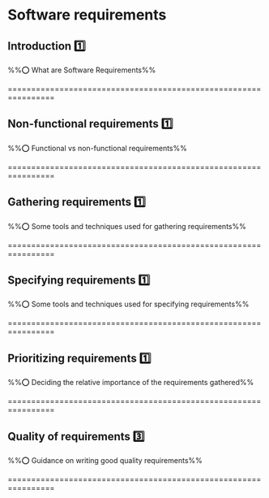 <link rel="stylesheet" href="{{baseUrl}}/book/css/textbook.css">

<div class="website-content">

# Software requirements


## Introduction :one:

%%:o: What are Software Requirements%%

<panel type="seamless" alt="definition">
  <span slot="header"> ================================================================
  </span>
  <include src="introduction/index.md#main" />
</panel>

<!-- ------------------------------------------------------------------------------------------------- -->

## Non-functional requirements :one:

%%:o: Functional vs non-functional requirements%%

<panel type="seamless" alt="non-functional">
  <span slot="header"> ================================================================
  </span>
  <include src="non-functional/index.md#main" />
</panel>

<!-- ------------------------------------------------------------------------------------------------- -->

## Gathering requirements :one:

%%:o: Some tools and techniques used for gathering requirements%%

<panel type="seamless" alt="gathering">
  <span slot="header"> ================================================================
  </span>
  <include src="gathering/index.md" />
</panel>

<!-- ------------------------------------------------------------------------------------------------- -->

## Specifying requirements :one:

%%:o: Some tools and techniques used for specifying requirements%%

<panel type="seamless" alt="specifying">
  <span slot="header"> ================================================================
  </span>
  <include src="specifying/index.md" />
</panel>

<!-- ------------------------------------------------------------------------------------------------- -->

## Prioritizing requirements :one:

%%:o: Deciding the relative importance of the requirements gathered%%

<panel type="seamless" alt="prioritizing" >
  <span slot="header"> ================================================================
  </span>
  <include src="prioritizing/index.md#main" />
</panel>

<!-- ------------------------------------------------------------------------------------------------- -->

## Quality of requirements :three:

%%:o: Guidance on writing good quality requirements%%

<panel type="seamless" alt="quality" >
  <span slot="header"> ================================================================
  </span>
  <include src="quality/index.md#main" />
</panel>

</div>
